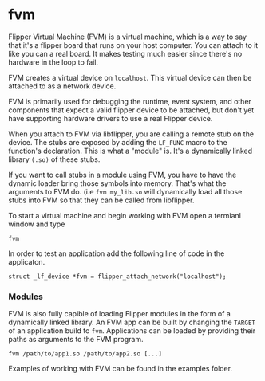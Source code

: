# fvm

Flipper Virtual Machine (FVM) is a virtual machine, which is a way to say that it's a flipper board that runs on your host computer. You can attach to it like you can a real board. It makes testing much easier since there's no hardware in the loop to fail.

FVM creates a virtual device on `localhost`. This virtual device can then be attached to as a network device.

FVM is primarily used for debugging the runtime, event system, and other components that expect a valid flipper device to be attached, but don't yet have supporting hardware drivers to use a real Flipper device.

When you attach to FVM via libflipper, you are calling a remote stub on the device. The stubs are exposed by adding the `LF_FUNC` macro to the function's declaration. This is what a "module" is. It's a dynamically linked library `(.so)` of these stubs.

If you want to call stubs in a module using FVM, you have to have the dynamic loader bring those symbols into memory. That's what the arguments to FVM do. (i.e `fvm my_lib.so` will dynamically load all those stubs into FVM so that they can be called from libflipper.

To start a virtual machine and begin working with FVM open a termianl window and type
```
fvm
```
In order to test an application add the following line of code in the applicaton.
```
struct _lf_device *fvm = flipper_attach_network("localhost");
```

### Modules

FVM is also fully capible of loading Flipper modules in the form of a dynamically linked library. An FVM app can be built by changing the `TARGET` of an application build to `fvm`. Applications can be loaded by providing their paths as arguments to the FVM program.

```
fvm /path/to/app1.so /path/to/app2.so [...]
```
Examples of working with FVM can be found in the examples folder.
